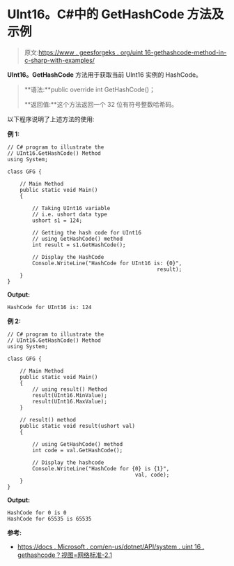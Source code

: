 # UInt16。C#中的 GetHashCode 方法及示例

> 原文:[https://www . geesforgeks . org/uint 16-gethashcode-method-in-c-sharp-with-examples/](https://www.geeksforgeeks.org/uint16-gethashcode-method-in-c-sharp-with-examples/)

**UInt16。GetHashCode** 方法用于获取当前 UInt16 实例的 HashCode。

> **语法:**public override int GetHashCode()；
> 
> **返回值:**这个方法返回一个 32 位有符号整数哈希码。

以下程序说明了上述方法的使用:

**例 1:**

```
// C# program to illustrate the
// UInt16.GetHashCode() Method
using System;

class GFG {

    // Main Method
    public static void Main()
    {

        // Taking UInt16 variable
        // i.e. ushort data type
        ushort s1 = 124;

        // Getting the hash code for UInt16
        // using GetHashCode() method
        int result = s1.GetHashCode();

        // Display the HashCode
        Console.WriteLine("HashCode for UInt16 is: {0}",
                                                result);
    }
}
```

**Output:**

```
HashCode for UInt16 is: 124

```

**例 2:**

```
// C# program to illustrate the
// UInt16.GetHashCode() Method
using System;

class GFG {

    // Main Method
    public static void Main()
    {
        // using result() Method
        result(UInt16.MinValue);
        result(UInt16.MaxValue);
    }

    // result() method
    public static void result(ushort val)
    {

        // using GetHashCode() method
        int code = val.GetHashCode();

        // Display the hashcode
        Console.WriteLine("HashCode for {0} is {1}",
                                         val, code);
    }
}
```

**Output:**

```
HashCode for 0 is 0
HashCode for 65535 is 65535

```

**参考:**

*   [https://docs . Microsoft . com/en-us/dotnet/API/system . uint 16 . gethashcode？视图=网络标准-2.1](https://docs.microsoft.com/en-us/dotnet/api/system.uint16.gethashcode?view=netstandard-2.1)